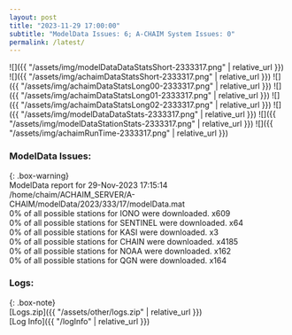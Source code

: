 ```yaml
---
layout: post
title: "2023-11-29 17:00:00"
subtitle: "ModelData Issues: 6; A-CHAIM System Issues: 0"
permalink: /latest/
---
```


![]({{ "/assets/img/modelDataDataStatsShort-2333317.png" | relative_url }})
![]({{ "/assets/img/achaimDataStatsShort-2333317.png" | relative_url }})
![]({{ "/assets/img/achaimDataStatsLong00-2333317.png" | relative_url }})
![]({{ "/assets/img/achaimDataStatsLong01-2333317.png" | relative_url }})
![]({{ "/assets/img/achaimDataStatsLong02-2333317.png" | relative_url }})
![]({{ "/assets/img/modelDataDataStats-2333317.png" | relative_url }})
![]({{ "/assets/img/modelDataStationStats-2333317.png" | relative_url }})
![]({{ "/assets/img/achaimRunTime-2333317.png" | relative_url }})


### ModelData Issues:  
  
{: .box-warning}  
 ModelData report for 29-Nov-2023 17:15:14   
 /home/chaim/ACHAIM_SERVER/A-CHAIM/modelData/2023/333/17/modelData.mat   
 0% of all possible stations for IONO were downloaded. x609   
 0% of all possible stations for SENTINEL were downloaded. x64   
 0% of all possible stations for KASI were downloaded. x3   
 0% of all possible stations for CHAIN were downloaded. x4185   
 0% of all possible stations for NOAA were downloaded. x162   
 0% of all possible stations for QGN were downloaded. x164   
  


### Logs:  
  
{: .box-note}  
[Logs.zip]({{ "/assets/other/logs.zip" | relative_url }})  
[Log Info]({{ "/logInfo" | relative_url }})  
